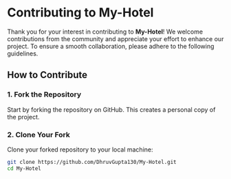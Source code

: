 # Contributing to My-Hotel

Thank you for your interest in contributing to **My-Hotel**! We welcome contributions from the community and appreciate your effort to enhance our project. To ensure a smooth collaboration, please adhere to the following guidelines.

## How to Contribute

### 1. Fork the Repository
Start by forking the repository on GitHub. This creates a personal copy of the project.

### 2. Clone Your Fork
Clone your forked repository to your local machine:
```bash
git clone https://github.com/DhruvGupta130/My-Hotel.git
cd My-Hotel
